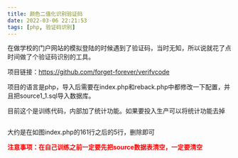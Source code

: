 ```yaml
---
title: 颜色二值化识别验证码
date: 2022-03-06 22:21:53
tags: [php, 验证码识别]
---
```


<p>在做学校的门户网站的模拟登陆的时候遇到了验证码，当时无知，所以说就花了点时间做了个验证码识别的工具。</p>

<!--more-->

<p>项目链接：<a href="https://github.com/forget-forever/verifvcode">https://github.com/forget-forever/verifvcode</a></p>

<p>项目的语言是php，导入后需要在index.php和reback.php中都修改一下配置，并且把source1_1.sql导入数据库。</p>

<p>目前这个是训练代码，内部加了统计功能。如果要投入生产可以将统计功能去掉</p>

<figure class="wp-block-image size-large"><img src="https://blog.zhoumeilei.cn/wp-content/uploads/2020/08/image-1-1024x529.png" alt="" class="wp-image-83"/></figure>

<p>大约是在如图index.php的161行之后的5行，删除即可</p>

<p><span style="color:#fc0000" class="has-inline-color"><strong>注意事项：在自己训练之前一定要先把source数据表清空，一定要清空</strong></span></p>
